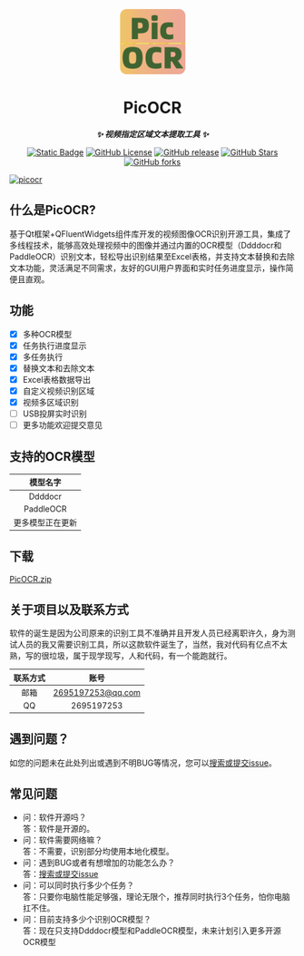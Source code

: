<p align="center">
  <a href="https://github.com/hzh888/picocr"><img src="https://github.com/hzh888/picocr/blob/main/resource/logo.png" alt="picocr" width="115" /></a>
</p>

<div align="center">

# PicOCR

***✨ 视频指定区域文本提取工具 ✨***</div>
<p align="center">
  <a href="https://github.com/hzh888/picocr"><img alt="Static Badge" src="https://img.shields.io/badge/Python-3.10-8A2BE2?style=flat"></a>
  <a href="https://github.com/hzh888/picocr"><img alt="GitHub License" src="https://img.shields.io/github/license/hzh888/picocr"></a>
  <a href="https://github.com/hzh888/picocr/releases"><img alt="GitHub release" src="https://img.shields.io/github/v/release/hzh/picocr?style=flat"></a>
  <a href="https://github.com/hzh888/picocr"><img alt="GitHub Stars" src="https://img.shields.io/github/stars/hzh888/picocr?style=flat"></a>
  <a href="https://github.com/hzh888/picocr"><img alt="GitHub forks" src="https://img.shields.io/github/forks/hzh888/picocr?style=flat"></a>
</p>

<a href="https://github.com/hzh888/picocr"><img src="https://api.fxgnt.cn/modified_image.png" alt="picocr"></a>

## 什么是PicOCR?
基于Qt框架+QFluentWidgets组件库开发的视频图像OCR识别开源工具，集成了多线程技术，能够高效处理视频中的图像并通过内置的OCR模型（Ddddocr和PaddleOCR）识别文本，轻松导出识别结果至Excel表格，并支持文本替换和去除文本功能，灵活满足不同需求，友好的GUI用户界面和实时任务进度显示，操作简便且直观。

## 功能
- [x] 多种OCR模型
- [x] 任务执行进度显示
- [x] 多任务执行
- [x] 替换文本和去除文本
- [x] Excel表格数据导出
- [x] 自定义视频识别区域
- [x] 视频多区域识别
- [ ] USB投屏实时识别
- [ ] 更多功能欢迎提交意见

## 支持的OCR模型
| 模型名字 |
| :-----: |
| Ddddocr |
| PaddleOCR | 
| 更多模型正在更新 | 

## 下载
[PicOCR.zip](releases)

## 关于项目以及联系方式
软件的诞生是因为公司原来的识别工具不准确并且开发人员已经离职许久，身为测试人员的我又需要识别工具，所以这款软件诞生了，当然，我对代码有亿点不太熟，写的很垃圾，属于现学现写，人和代码，有一个能跑就行。

| 联系方式 | 账号 |
| :-----: | :-----: |
| 邮箱 | 2695197253@qq.com |
| QQ | 2695197253 |

## 遇到问题？
如您的问题未在此处列出或遇到不明BUG等情况，您可以[搜索或提交issue](issues)。

## 常见问题
- 问：软件开源吗？  
  答：软件是开源的。
- 问：软件需要网络嘛？  
  答：不需要，识别部分均使用本地化模型。
- 问：遇到BUG或者有想增加的功能怎么办？  
  答：[搜索或提交issue](issues)
- 问：可以同时执行多少个任务？   
  答：只要你电脑性能足够强，理论无限个，推荐同时执行3个任务，怕你电脑扛不住。
- 问：目前支持多少个识别OCR模型？   
  答：现在只支持Ddddocr模型和PaddleOCR模型，未来计划引入更多开源OCR模型
